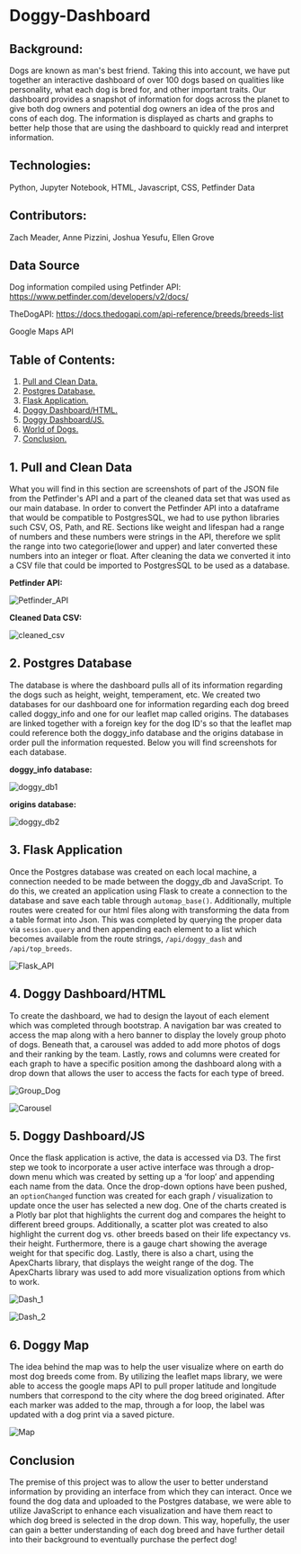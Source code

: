 # Doggy-Dashboard



## Background:

Dogs are known as man's best friend. Taking this into account, we have put together an interactive dashboard of over 100 dogs based on qualities like personality, what each dog is bred for, and other important traits. Our dashboard provides a snapshot of information for dogs across the planet to give both dog owners and potential dog owners an idea of the pros and cons of each dog. The information is displayed as charts and graphs to better help those that are using the dashboard to quickly read and interpret information.   



## Technologies:

Python, Jupyter Notebook, HTML, Javascript, CSS, Petfinder Data 


## Contributors:

Zach Meader, Anne Pizzini, Joshua Yesufu, Ellen Grove

## Data Source

Dog information compiled using Petfinder API: https://www.petfinder.com/developers/v2/docs/

TheDogAPI: https://docs.thedogapi.com/api-reference/breeds/breeds-list

Google Maps API

## Table of Contents:

1. [ Pull and Clean Data. ](#petfind)
2. [ Postgres Database. ](#post)
3. [ Flask Application. ](#flask)
4. [ Doggy Dashboard/HTML. ](#doggy_html)
5. [ Doggy Dashboard/JS. ](#doggy_js)
6. [ World of Dogs. ](#world)
7. [ Conclusion. ](#conc)

<a name="petfind"></a>
## 1. Pull and Clean Data

What you will find in this section are screenshots of part of the JSON file from the Petfinder's API and a part of the cleaned data set that was used as our main database. In order to convert the Petfinder API into a dataframe that would be compatible to PostgresSQL, we had to use python libraries such CSV, OS, Path, and RE. Sections like weight and lifespan had a range of numbers and these numbers were strings in the API, therefore we split the range into two categorie(lower and upper) and later converted these numbers into an integer or float. After cleaning the data we converted it into a CSV file that could be imported to PostgresSQL to be used as a database.

**Petfinder API:**

![Petfinder_API](./static/Images/petfinder_json.PNG)



**Cleaned Data CSV:**

![cleaned_csv](./static/Images/csvfile_for_db.PNG)


<a name="post"></a>
## 2. Postgres Database

The database is where the dashboard pulls all of its information regarding the dogs such as height, weight, temperament, etc. We created two databases for our dashboard one for information regarding each dog breed called doggy_info and one for our leaflet map called origins. The databases are linked together with a foreign key for the dog ID's so that the leaflet map could reference both the doggy_info database and the origins database in order pull the information requested. Below you will find screenshots for each database.

**doggy_info database:**

![doggy_db1](./static/Images/doggy_info_db.PNG)


**origins database:**

![doggy_db2](./static/Images/breed_origin_db.PNG)



<a name="flask"></a>
## 3. Flask Application

Once the Postgres database was created on each local machine, a connection needed to be made between the doggy_db and JavaScript. To do this, we created an application using Flask to create a connection to the database and save each table through `automap_base()`. Additionally, multiple routes were created for our html files along with transforming the data from a table format into Json. This was completed by querying the proper data via `session.query` and then appending each element to a list which becomes available from the route strings, `/api/doggy_dash` and `/api/top_breeds`.

![Flask_API](./static/Images/apppy.png)

<a name="doggy_html"></a>
## 4. Doggy Dashboard/HTML

To create the dashboard, we had to design the layout of each element which was completed through bootstrap. A navigation bar was created to access the map along with a hero banner to display the lovely group photo of dogs. Beneath that, a carousel was added to add more photos of dogs and their ranking by the team. Lastly, rows and columns were created for each graph to have a specific position among the dashboard along with a drop down that allows the user to access the facts for each type of breed. 

![Group_Dog](./static/Images/Banner.jpg)

![Carousel](./static/Images/Carousel.jpg)

<a name="doggy_js"></a>
## 5. Doggy Dashboard/JS

Once the flask application is active, the data is accessed via D3. The first step we took to incorporate a user active interface was through a drop-down menu which was created by setting up a ‘for loop’ and appending each name from the data. Once the drop-down options have been pushed, an `optionChanged` function was created for each graph / visualization to update once the user has selected a new dog. One of the charts created is a Plotly bar plot that highlights the current dog and compares the height to different breed groups. Additionally, a scatter plot was created to also highlight the current dog vs. other breeds based on their life expectancy vs. their height. Furthermore, there is a gauge chart showing the average weight for that specific dog. Lastly, there is also a chart, using the ApexCharts library, that displays the weight range of the dog. The ApexCharts library was used to add more visualization options from which to work. 

![Dash_1](./static/Images/Dash_1.png)

![Dash_2](./static/Images/Dash_2.png)

<a name="world"></a>
## 6. Doggy Map

The idea behind the map was to help the user visualize where on earth do most dog breeds come from. By utilizing the leaflet maps library, we were able to access the google maps API to pull proper latitude and longitude numbers that correspond to the city where the dog breed originated. After each marker was added to the map, through a for loop, the label was updated with a dog print via a saved picture. 

![Map](/static/Images/Doggy_world.png)

<a name="conc"></a>
## Conclusion

The premise of this project was to allow the user to better understand information by providing an interface from which they can interact. Once we found the dog data and uploaded to the Postgres database, we were able to utilize JavaScript to enhance each visualization and have them react to which dog breed is selected in the drop down. This way, hopefully, the user can gain a better understanding of each dog breed and have further detail into their background to eventually purchase the perfect dog!
